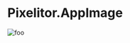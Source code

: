 # Pixelitor.AppImage

![foo](https://github.com/nx-appbuild-hub/Pixelitor.AppImage//actions/workflows/makefile.yml/badge.svg)
